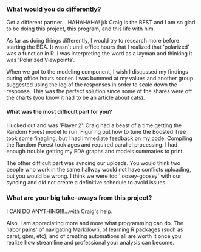 
### What would you do differently?
Get a different partner....HAHAHAHA!  j/k  Craig is the BEST and I am so glad to be doing this project, this program, and this life with him.

As far as doing things differently, I would try to research more before starting the EDA.  It wasn't until office hours that I realized that 
'polarized' was a function in R.  I was interpreting the word as a layman and thinking it was 'Polarized Viewpoints'.  

When we got to the modeling component, I wish I discussed my findings during office hours sooner.  I was bummed at my values and another group 
suggested using the log of the responses in order to scale down the response.  This was the perfect solution since some of the shares were off the
charts (you know it had to be an article about cats).

#### What was the most difficult part for you?
I lucked out and was 'Player 2'.  Craig had a beast of a time getting the Random Forest model to run.  Figuring out how to tune the Boosted Tree took
some finagling, but I had immediate feedback on my code.  Compiling the Random Forest took ages and required parallel processing. I had enough trouble
getting my EDA graphs and models summaries to print. 

The other difficult part was syncing our uploads.  You would think two people who work in the same hallway would not have conflicts uploading, but you 
would be wrong.  I think we were too 'loosey-goosey' with our syncing and did not create a definitive schedule to avoid issues.  

### What are your big take-aways from this project?
I CAN DO ANYTHING!!!...with Craig's help.  

Also, I am appreciating more and more what programming can do.  The 'labor pains' of navigating Markdown, of learning R packages (such as caret, gbm, etc),
and of creating automations all are worth it once you realize how streamline and professional your analysis can become.

